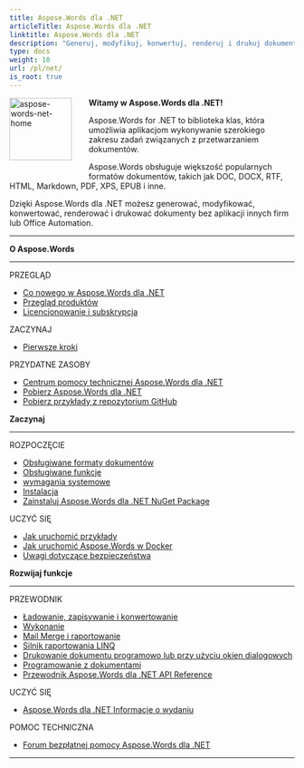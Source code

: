 ```yaml
---
title: Aspose.Words dla .NET
articleTitle: Aspose.Words dla .NET
linktitle: Aspose.Words dla .NET
description: "Generuj, modyfikuj, konwertuj, renderuj i drukuj dokumenty za pomocą C#."
type: docs
weight: 10
url: /pl/net/
is_root: true
---
```


<img src="/words/net/home_1" alt="aspose-words-net-home" align="left" style="width:110px; margin: 0 30px 30px 0"/>

**Witamy w Aspose.Words dla .NET!**

Aspose.Words for .NET to biblioteka klas, która umożliwia aplikacjom wykonywanie szerokiego zakresu zadań związanych z przetwarzaniem dokumentów.

Aspose.Words obsługuje większość popularnych formatów dokumentów, takich jak DOC, DOCX, RTF, HTML, Markdown, PDF, XPS, EPUB i inne.

Dzięki Aspose.Words dla .NET możesz generować, modyfikować, konwertować, renderować i drukować dokumenty bez aplikacji innych firm lub Office Automation.

------

<div class="row">
		<div class="col-md-4">
				<p><b>O Aspose.Words</b></p>
						<hr><p>PRZEGLĄD</p></hr>
						<ul>
								<li><a href="/words/pl/net/what-s-new-in-aspose-words-for-net/">Co nowego w Aspose.Words dla .NET</a></li>
								<li><a href="/words/pl/net/product-overview/">Przegląd produktów</a></li>
								<li><a href="/words/pl/net/licensing/">Licencjonowanie i subskrypcja</a></li>
						</ul>
						<p>ZACZYNAJ</p>
						<ul>
								<li><a href="/words/pl/net/getting-started/">Pierwsze kroki</a></li>
						</ul>
						<p>PRZYDATNE ZASOBY</p>
						<ul>
								<li><a href="https://helpdesk.aspose.com/">Centrum pomocy technicznej Aspose.Words dla .NET</a></li>
								<li><a href="https://releases.aspose.com/words/net">Pobierz Aspose.Words dla .NET</a></li>
								<li><a href="https://github.com/aspose-words/Aspose.Words-for-.NET">Pobierz przykłady z repozytorium GitHub</a></li>
						</ul>
		</div>
		<div class="col-md-4">
				<p><b>Zaczynaj</b></p>
						<hr><p>ROZPOCZĘCIE</p></hr>
						<ul>
								<li><a href="/words/pl/net/supported-document-formats/">Obsługiwane formaty dokumentów</a></li>
								<li><a href="/words/pl/net/features/">Obsługiwane funkcje</a></li>
								<li><a href="/words/pl/net/system-requirements/">wymagania systemowe</a></li>
								<li><a href="/words/pl/net/installation/">Instalacja</a></li>
								<li><a href="https://www.nuget.org/packages/Aspose.Words/">Zainstaluj Aspose.Words dla .NET NuGet Package</a></li>
						</ul>
						<p>UCZYĆ SIĘ</p>
						<ul>
								<li><a href="/words/pl/net/how-to-run-the-examples/">Jak uruchomić przykłady</a></li>
								<li><a href="/words/pl/net/how-to-run-aspose-words-in-docker/">Jak uruchomić Aspose.Words w Docker</a></li>
								<li><a href="/words/pl/net/security/">Uwagi dotyczące bezpieczeństwa</a></li>
						</ul>
		</div>
		<div class="col-md-4">
				<p><b>Rozwijaj funkcje</b></p>
						<hr><p>PRZEWODNIK</p></hr>
						<ul>
								<li><a href="/words/pl/net/loading-saving-and-converting/">Ładowanie, zapisywanie i konwertowanie</a></li>
								<li><a href="/words/pl/net/rendering/">Wykonanie</a></li>
								<li><a href="https://docs.aspose.com/words/net/mail-merge-and-reporting/">Mail Merge i raportowanie</a></li>
								<li><a href="https://docs.aspose.com/words/net/linq-reporting-engine/">Silnik raportowania LINQ</a></li>
								<li><a href="/words/pl/net/print-a-document-programmatically-or-using-dialogs/">Drukowanie dokumentu programowo lub przy użyciu okien dialogowych</a></li>
								<li><a href="/words/pl/net/programming-with-documents/">Programowanie z dokumentami</a></li>
								<li><a href="https://reference.aspose.com/words/net">Przewodnik Aspose.Words dla .NET API Reference</a></li>
						</ul>
						<p>UCZYĆ SIĘ</p>
						<ul>
								<li><a href="https://releases.aspose.com/words/net/release-notes/">Aspose.Words dla .NET Informacje o wydaniu</a></li>
						</ul>
						<p>POMOC TECHNICZNA</p>
						<ul>
								<li><a href="https://forum.aspose.com/c/words/8">Forum bezpłatnej pomocy Aspose.Words dla .NET</a></li>
						</ul>
		</div>
</div>

------
